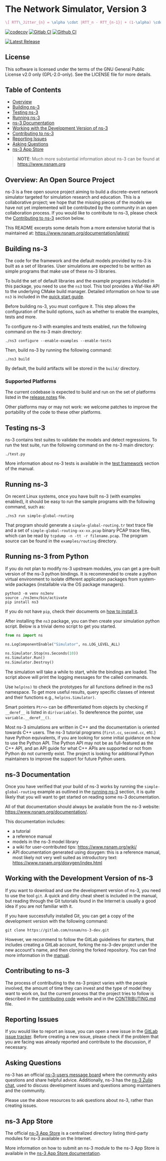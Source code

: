 # The Network Simulator, Version 3

```tex
\[ RTT\_Jitter_{n} = \alpha \cdot |RTT_n - RTT_{n-1}| + (1-\alpha) \cdot RTT\_Jitter_{n-1} \]
```

[![codecov](https://codecov.io/gh/nsnam/ns-3-dev-git/branch/master/graph/badge.svg)](https://codecov.io/gh/nsnam/ns-3-dev-git/branch/master/)
[![Gitlab CI](https://gitlab.com/nsnam/ns-3-dev/badges/master/pipeline.svg)](https://gitlab.com/nsnam/ns-3-dev/-/pipelines)
[![Github CI](https://github.com/nsnam/ns-3-dev-git/actions/workflows/per_commit.yml/badge.svg)](https://github.com/nsnam/ns-3-dev-git/actions)

[![Latest Release](https://gitlab.com/nsnam/ns-3-dev/-/badges/release.svg)](https://gitlab.com/nsnam/ns-3-dev/-/releases)

## License

This software is licensed under the terms of the GNU General Public License v2.0 only (GPL-2.0-only).
See the LICENSE file for more details.

## Table of Contents

* [Overview](#overview-an-open-source-project)
* [Building ns-3](#building-ns-3)
* [Testing ns-3](#testing-ns-3)
* [Running ns-3](#running-ns-3)
* [ns-3 Documentation](#ns-3-documentation)
* [Working with the Development Version of ns-3](#working-with-the-development-version-of-ns-3)
* [Contributing to ns-3](#contributing-to-ns-3)
* [Reporting Issues](#reporting-issues)
* [Asking Questions](#asking-questions)
* [ns-3 App Store](#ns-3-app-store)

> **NOTE**: Much more substantial information about ns-3 can be found at
<https://www.nsnam.org>

## Overview: An Open Source Project

ns-3 is a free open source project aiming to build a discrete-event
network simulator targeted for simulation research and education.
This is a collaborative project; we hope that
the missing pieces of the models we have not yet implemented
will be contributed by the community in an open collaboration
process. If you would like to contribute to ns-3, please check
the [Contributing to ns-3](#contributing-to-ns-3) section below.

This README excerpts some details from a more extensive
tutorial that is maintained at:
<https://www.nsnam.org/documentation/latest/>

## Building ns-3

The code for the framework and the default models provided
by ns-3 is built as a set of libraries. User simulations
are expected to be written as simple programs that make
use of these ns-3 libraries.

To build the set of default libraries and the example
programs included in this package, you need to use the
`ns3` tool. This tool provides a Waf-like API to the
underlying CMake build manager.
Detailed information on how to use `ns3` is included in the
[quick start guide](doc/installation/source/quick-start.rst).

Before building ns-3, you must configure it.
This step allows the configuration of the build options,
such as whether to enable the examples, tests and more.

To configure ns-3 with examples and tests enabled,
run the following command on the ns-3 main directory:

```shell
./ns3 configure --enable-examples --enable-tests
```

Then, build ns-3 by running the following command:

```shell
./ns3 build
```

By default, the build artifacts will be stored in the `build/` directory.

### Supported Platforms

The current codebase is expected to build and run on the
set of platforms listed in the [release notes](RELEASE_NOTES.md)
file.

Other platforms may or may not work: we welcome patches to
improve the portability of the code to these other platforms.

## Testing ns-3

ns-3 contains test suites to validate the models and detect regressions.
To run the test suite, run the following command on the ns-3 main directory:

```shell
./test.py
```

More information about ns-3 tests is available in the
[test framework](doc/manual/source/test-framework.rst) section of the manual.

## Running ns-3

On recent Linux systems, once you have built ns-3 (with examples
enabled), it should be easy to run the sample programs with the
following command, such as:

```shell
./ns3 run simple-global-routing
```

That program should generate a `simple-global-routing.tr` text
trace file and a set of `simple-global-routing-xx-xx.pcap` binary
PCAP trace files, which can be read by `tcpdump -n -tt -r filename.pcap`.
The program source can be found in the `examples/routing` directory.

## Running ns-3 from Python

If you do not plan to modify ns-3 upstream modules, you can get
a pre-built version of the ns-3 python bindings. It is recommended
to create a python virtual environment to isolate different application
packages from system-wide packages (installable via the OS package managers).

```shell
python3 -m venv ns3env
source ./ns3env/bin/activate
pip install ns3
```

If you do not have `pip`, check their documents
on [how to install it](https://pip.pypa.io/en/stable/installation/).

After installing the `ns3` package, you can then create your simulation python script.
Below is a trivial demo script to get you started.

```python
from ns import ns

ns.LogComponentEnable("Simulator", ns.LOG_LEVEL_ALL)

ns.Simulator.Stop(ns.Seconds(10))
ns.Simulator.Run()
ns.Simulator.Destroy()
```

The simulation will take a while to start, while the bindings are loaded.
The script above will print the logging messages for the called commands.

Use `help(ns)` to check the prototypes for all functions defined in the
ns3 namespace. To get more useful results, query specific classes of
interest and their functions e.g., `help(ns.Simulator)`.

Smart pointers `Ptr<>` can be differentiated from objects by checking if
`__deref__` is listed in `dir(variable)`. To dereference the pointer,
use `variable.__deref__()`.

Most ns-3 simulations are written in C++ and the documentation is
oriented towards C++ users. The ns-3 tutorial programs (`first.cc`,
`second.cc`, etc.) have Python equivalents, if you are looking for
some initial guidance on how to use the Python API. The Python
API may not be as full-featured as the C++ API, and an API guide
for what C++ APIs are supported or not from Python do not currently exist.
The project is looking for additional Python maintainers to improve
the support for future Python users.

## ns-3 Documentation

Once you have verified that your build of ns-3 works by running
the `simple-global-routing` example as outlined in the [running ns-3](#running-ns-3)
section, it is quite likely that you will want to get started on reading
some ns-3 documentation.

All of that documentation should always be available from
the ns-3 website: <https://www.nsnam.org/documentation/>.

This documentation includes:

* a tutorial
* a reference manual
* models in the ns-3 model library
* a wiki for user-contributed tips: <https://www.nsnam.org/wiki/>
* API documentation generated using doxygen: this is
  a reference manual, most likely not very well suited
  as introductory text:
  <https://www.nsnam.org/doxygen/index.html>

## Working with the Development Version of ns-3

If you want to download and use the development version of ns-3, you
need to use the tool `git`. A quick and dirty cheat sheet is included
in the manual, but reading through the Git
tutorials found in the Internet is usually a good idea if you are not
familiar with it.

If you have successfully installed Git, you can get
a copy of the development version with the following command:

```shell
git clone https://gitlab.com/nsnam/ns-3-dev.git
```

However, we recommend to follow the GitLab guidelines for starters,
that includes creating a GitLab account, forking the ns-3-dev project
under the new account's name, and then cloning the forked repository.
You can find more information in the [manual](https://www.nsnam.org/docs/manual/html/working-with-git.html).

## Contributing to ns-3

The process of contributing to the ns-3 project varies with
the people involved, the amount of time they can invest
and the type of model they want to work on, but the current
process that the project tries to follow is described in the
[contributing code](https://www.nsnam.org/developers/contributing-code/)
website and in the [CONTRIBUTING.md](CONTRIBUTING.md) file.

## Reporting Issues

If you would like to report an issue, you can open a new issue in the
[GitLab issue tracker](https://gitlab.com/nsnam/ns-3-dev/-/issues).
Before creating a new issue, please check if the problem that you are facing
was already reported and contribute to the discussion, if necessary.

## Asking Questions

ns-3 has an official [ns-3-users message board](https://groups.google.com/g/ns-3-users)
where the community asks questions and share helpful advice.
Additionally, ns-3 has the [ns-3 Zulip chat](https://ns-3.zulipchat.com/), used to discuss
development issues and questions among maintainers and the community.

Please use the above resources to ask questions about ns-3, rather than creating issues.

## ns-3 App Store

The official [ns-3 App Store](https://apps.nsnam.org/) is a centralized directory
listing third-party modules for ns-3 available on the Internet.

More information on how to submit an ns-3 module to the ns-3 App Store is available
in the [ns-3 App Store documentation](https://www.nsnam.org/docs/contributing/html/external.html).
